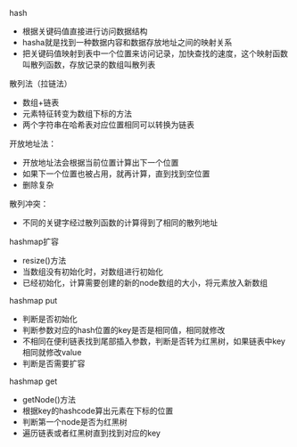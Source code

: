 hash 
- 根据关键码值直接进行访问数据结构
- hasha就是找到一种数据内容和数据存放地址之间的映射关系
- 把关键码值映射到表中一个位置来访问记录，加快查找的速度，这个映射函数叫散列函数，存放记录的数组叫散列表

散列法（拉链法）
- 数组+链表
- 元素特征转变为数组下标的方法
- 两个字符串在哈希表对应位置相同可以转换为链表

开放地址法：
- 开放地址法会根据当前位置计算出下一个位置
- 如果下一个位置也被占用，就再计算，直到找到空位置
- 删除复杂

散列冲突：
- 不同的关键字经过散列函数的计算得到了相同的散列地址

hashmap扩容
- resize()方法
- 当数组没有初始化时，对数组进行初始化
- 已经初始化，计算需要创建的新的node数组的大小，将元素放入新数组

hashmap put
- 判断是否初始化
- 判断参数对应的hash位置的key是否是相同值，相同就修改
- 不相同在便利链表找到尾部插入参数，判断是否转为红黑树，如果链表中key相同就修改value
- 判断是否需要扩容

hashmap get
- getNode()方法
- 根据key的hashcode算出元素在下标的位置
- 判断第一个node是否为红黑树
- 遍历链表或者红黑树直到找到对应的key
